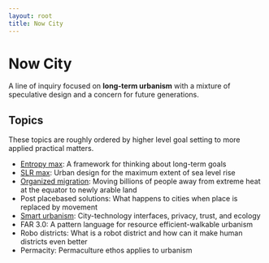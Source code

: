 ```yaml
---
layout: root
title: Now City
---
```


# Now City

A line of inquiry focused on **long-term urbanism** with a mixture of speculative design and a concern for future generations.

## Topics
These topics are roughly ordered by higher level goal setting to more applied practical matters.
- [Entropy max](Entropy%20max): A framework for thinking about long-term goals
- [SLR max](SLR%20max): Urban design for the maximum extent of sea level rise
- [Organized migration](Organized%20migration): Moving billions of people away from extreme heat at the equator to newly arable land
- Post placebased solutions: What happens to cities when place is replaced by movement
- [Smart urbanism](Smart%20urbanism): City-technology interfaces, privacy, trust, and ecology
- FAR 3.0: A pattern language for resource efficient-walkable urbanism
- Robo districts: What is a robot district and how can it make human districts even better
- Permacity: Permaculture ethos applies to urbanism